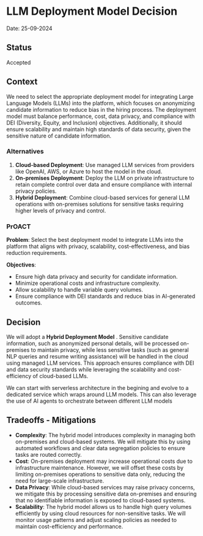 # LLM Deployment Model Decision

Date: 25-09-2024

## Status

Accepted

## Context

We need to select the appropriate deployment model for integrating Large Language Models (LLMs) into the platform, which focuses on anonymizing candidate information to reduce bias in the hiring process. The deployment model must balance performance, cost, data privacy, and compliance with DEI (Diversity, Equity, and Inclusion) objectives. Additionally, it should ensure scalability and maintain high standards of data security, given the sensitive nature of candidate information.

### Alternatives

1. **Cloud-based Deployment**: Use managed LLM services from providers like OpenAI, AWS, or Azure to host the model in the cloud.
2. **On-premises Deployment**: Deploy the LLM on private infrastructure to retain complete control over data and ensure compliance with internal privacy policies.
3. **Hybrid Deployment**: Combine cloud-based services for general LLM operations with on-premises solutions for sensitive tasks requiring higher levels of privacy and control.

### PrOACT

**Problem**: Select the best deployment model to integrate LLMs into the platform that aligns with privacy, scalability, cost-effectiveness, and bias reduction requirements.

**Objectives**:

- Ensure high data privacy and security for candidate information.
- Minimize operational costs and infrastructure complexity.
- Allow scalability to handle variable query volumes.
- Ensure compliance with DEI standards and reduce bias in AI-generated outcomes.

## Decision

We will adopt a **Hybrid Deployment Model** . Sensitive candidate information, such as anonymized personal details, will be processed on-premises to maintain privacy, while less sensitive tasks (such as general NLP queries and resume writing assistance) will be handled in the cloud using managed LLM services. This approach ensures compliance with DEI and data security standards while leveraging the scalability and cost-efficiency of cloud-based LLMs.

We can start with serverless architecture in the begining and evolve to a dedicated service which wraps around LLM models. This can also leverage the use of AI agents to orchestrate between different LLM models

## Tradeoffs - Mitigations

- **Complexity**: The hybrid model introduces complexity in managing both on-premises and cloud-based systems. We will mitigate this by using automated workflows and clear data segregation policies to ensure tasks are routed correctly.
- **Cost**: On-premises deployment may increase operational costs due to infrastructure maintenance. However, we will offset these costs by limiting on-premises operations to sensitive data only, reducing the need for large-scale infrastructure.
- **Data Privacy**: While cloud-based services may raise privacy concerns, we mitigate this by processing sensitive data on-premises and ensuring that no identifiable information is exposed to cloud-based systems.
- **Scalability**: The hybrid model allows us to handle high query volumes efficiently by using cloud resources for non-sensitive tasks. We will monitor usage patterns and adjust scaling policies as needed to maintain cost-efficiency and performance.

